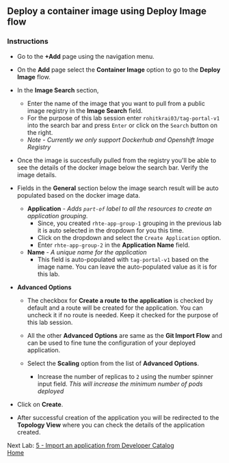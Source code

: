 ## Deploy a container image using Deploy Image flow

### Instructions

- Go to the **+Add** page using the navigation menu.

- On the **Add** page select the **Container Image** option to go to the **Deploy Image** flow.

- In the **Image Search** section,
  - Enter the name of the image that you want to pull from a public image registry in the **Image Search** field.
  - For the purpose of this lab session enter `rohitkrai03/tag-portal-v1` into the search bar and press `Enter` or click on the `Search` button on the right.
  - *Note - Currently we only support Dockerhub and Openshift Image Registry*

- Once the image is succesfully pulled from the registry you'll be able to see the details of the docker image below the search bar. Verify the image details.

- Fields in the **General** section below the image search result will be auto populated based on the docker image data.
  - **Application** - *Adds `part-of` label to all the resources to create an application grouping*.
    - Since, you created `rhte-app-group-1` grouping in the previous lab it is auto selected in the dropdown for you this time.
    - Click on the dropdown and select the `Create Application` option.
    - Enter `rhte-app-group-2` in the **Application Name** field.
  - **Name** - *A unique name for the application*
    - This field is auto-populated with `tag-portal-v1` based on the image name. You can leave the auto-populated value as it is for this lab. 

- **Advanced Options** 
  - The checkbox for **Create a route to the application** is checked by default and a route will be created for the application. You can uncheck it if no route is needed. Keep it checked for the purpose of this lab session.

  - All the other **Advanced Options** are same as the **Git Import Flow** and can be used to fine tune the configuration of your deployed application.
    
  - Select the **Scaling** option from the list of **Advanced Options**.
    - Increase the number of replicas to `2` using the number spinner input field. *This will increase the minimum number of pods deployed*

- Click on **Create**.
- After successful creation of the application you will be redirected to the **Topology View** where you can check the details of the application created.


Next Lab: [5 - Import an application from Developer Catalog](./s2i.md)<br>
[Home](./README.md)

